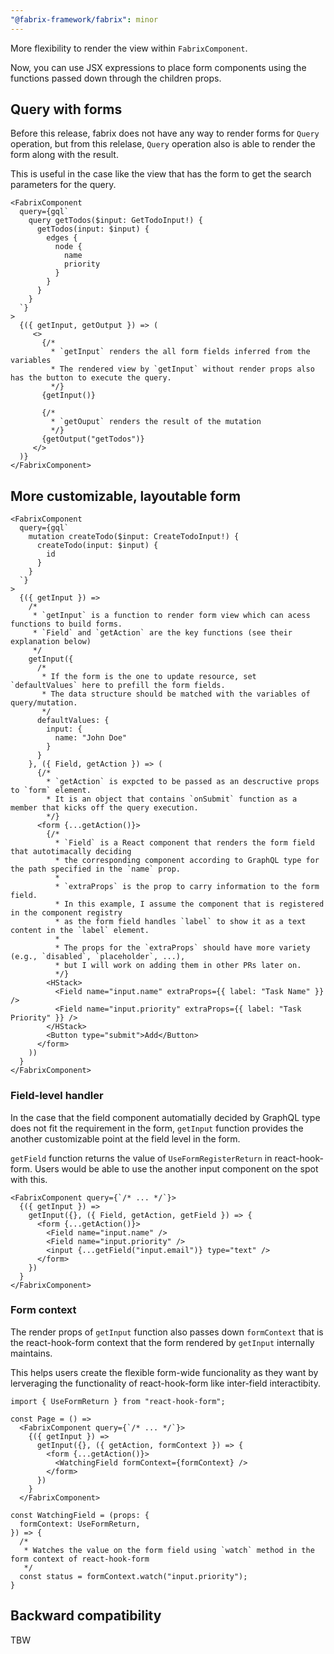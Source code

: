 ```yaml
---
"@fabrix-framework/fabrix": minor
---
```


More flexibility to render the view within `FabrixComponent`.

Now, you can use JSX expressions to place form components using the functions passed down through the children props.

## Query with forms 

Before this release, fabrix does not have any way to render forms for `Query` operation, but from this relelase, `Query` operation also is able to render the form along with the result.

This is useful in the case like the view that has the form to get the search parameters for the query.

```tsx
<FabrixComponent 
  query={gql`
    query getTodos($input: GetTodoInput!) {
      getTodos(input: $input) {
        edges {
          node {
            name
            priority 
          }  
        }
      }
    }
  `}
>
  {({ getInput, getOutput }) => (
     <>
       {/*
         * `getInput` renders the all form fields inferred from the variables
         * The rendered view by `getInput` without render props also has the button to execute the query.
         */}
       {getInput()}

       {/*
         * `getOuput` renders the result of the mutation
         */}
       {getOutput("getTodos")}
     </>
  )}
</FabrixComponent>
```

## More customizable, layoutable form 

```tsx
<FabrixComponent 
  query={gql`
    mutation createTodo($input: CreateTodoInput!) {
      createTodo(input: $input) {
        id 
      } 
    } 
  `}
>
  {({ getInput }) =>
    /*
     * `getInput` is a function to render form view which can acess functions to build forms.
     * `Field` and `getAction` are the key functions (see their explanation below)
     */
    getInput({
      /*
       * If the form is the one to update resource, set `defaultValues` here to prefill the form fields.
       * The data structure should be matched with the variables of query/mutation. 
       */
      defaultValues: {
        input: {
          name: "John Doe"
        }
      }
    }, ({ Field, getAction }) => (
      {/*
        * `getAction` is expcted to be passed as an descructive props to `form` element.
        * It is an object that contains `onSubmit` function as a member that kicks off the query execution.
        */}
      <form {...getAction()}>
        {/*
          * `Field` is a React component that renders the form field  that autotimacally deciding
          * the corresponding component according to GraphQL type for the path specified in the `name` prop.
          *
          * `extraProps` is the prop to carry information to the form field.
          * In this example, I assume the component that is registered in the component registry
          * as the form field handles `label` to show it as a text content in the `label` element.
          *
          * The props for the `extraProps` should have more variety (e.g., `disabled`, `placeholder`, ...),
          * but I will work on adding them in other PRs later on.
          */}
        <HStack>
          <Field name="input.name" extraProps={{ label: "Task Name" }} />
          <Field name="input.priority" extraProps={{ label: "Task Priority" }} />
        </HStack>
        <Button type="submit">Add</Button>
      </form>
    ))
  }
</FabrixComponent>
```

### Field-level handler

In the case that the field component automatially decided by GraphQL type does not fit the requirement in the form, `getInput` function provides the another customizable point at the field level in the form.

`getField` function returns the value of `UseFormRegisterReturn` in react-hook-form. Users would be able to use the another input component on the spot with this.

```tsx
<FabrixComponent query={`/* ... */`}>
  {({ getInput }) =>
    getInput({}, ({ Field, getAction, getField }) => {
      <form {...getAction()}>
        <Field name="input.name" />
        <Field name="input.priority" />
        <input {...getField("input.email")} type="text" />
      </form>
    }) 
  }
</FabrixComponent>
```

### Form context

The render props of `getInput` function also passes down `formContext` that is the react-hook-form context that the form rendered by `getInput` internally maintains.

This helps users create the flexible form-wide funcionality as they want by lerveraging the functionality of react-hook-form like inter-field interactibity.

```tsx
import { UseFormReturn } from "react-hook-form";

const Page = () =>
  <FabrixComponent query={`/* ... */`}>
    {({ getInput }) =>
      getInput({}, ({ getAction, formContext }) => {
        <form {...getAction()}>
          <WatchingField formContext={formContext} />
        </form>
      }) 
    }
  </FabrixComponent>

const WatchingField = (props: {
  formContext: UseFormReturn,
}) => {
  /*
   * Watches the value on the form field using `watch` method in the form context of react-hook-form
   */
  const status = formContext.watch("input.priority");
}
```

## Backward compatibility

TBW
